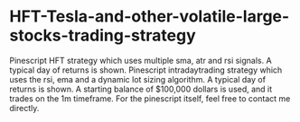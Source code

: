 # HFT-Tesla-and-other-volatile-large-stocks-trading-strategy

Pinescript HFT strategy which uses multiple sma, atr and rsi signals. A typical day of returns is shown. Pinescript intradaytrading strategy which uses the rsi, ema and a dynamic lot sizing algorithm.
A typical day of returns is shown. A starting balance of $100,000 dollars is used, and it trades on the 1m timeframe.
For the pinescript itself, feel free to contact me directly.
